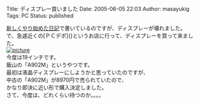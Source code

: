 Title: ディスプレー買いました
Date: 2005-06-05 22:03
Author: masayukig
Tags: PC
Status: published

[新しくやり始めた日記](http://lunatic.xrea.jp/diary2/20050604.html#p02)で書いているのですが、ディスプレーが壊れました。  
で、急遽近くの[ＰＣデポ]{}というお店に行って、ディスプレーを買って来ました。  
[![picture](http://lunatic.xrea.jp/mt/archives/DSC_0832m-thumb.jpg)
](http://lunatic.xrea.jp/mt/archives/DSC_0832m.html)  
今度は19インチです。  
飯山の「A902M」というやつです。  
最初は液晶ディスプレーにしようかと思っていたのですが、  
中古の「A902M」が8970円で売られていたので、  
かなり即決に近い形で購入決定しました。  
さて、今度は、どれくらい持つのか。。。。

